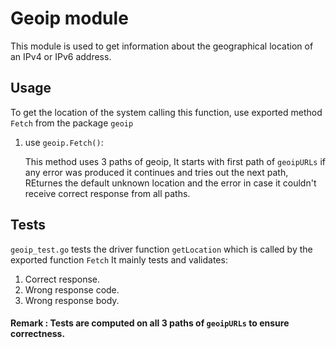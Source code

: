 # Geoip module

This module is used to get information about the geographical location of an IPv4 or IPv6 address. 


## Usage

To get the location of the system calling this function, use exported method `Fetch` from the package `geoip`

1. use `geoip.Fetch()`:

    This method uses 3 paths of geoip, It starts with first path of `geoipURLs` if any error was produced it continues and tries out the next path, REturnes the default unknown location and the error in case it couldn't receive correct response from all paths.

## Tests

`geoip_test.go` tests the driver function `getLocation` which is called by the exported function `Fetch`
It mainly tests and validates:
1. Correct response.
2. Wrong response code.
3. Wrong response body.

#### Remark : Tests are computed on all 3 paths of `geoipURLs` to ensure correctness.